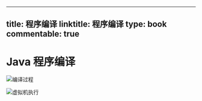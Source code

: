 
---
title: 程序编译
linktitle: 程序编译
type: book
commentable: true
---

# Java 程序编译

![编译过程](https://s2.ax1x.com/2020/02/04/1DZdKK.png)

![虚拟机执行](https://i.postimg.cc/6p2RsV9Z/image.png)

    